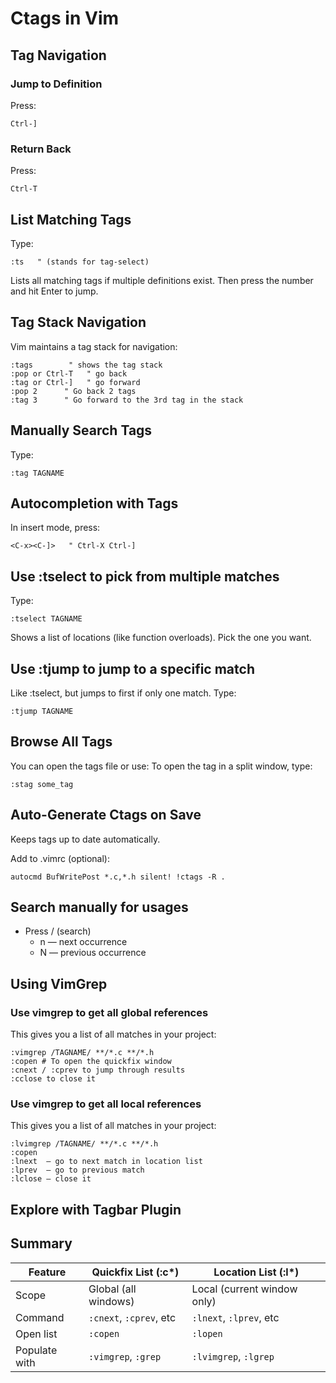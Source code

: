 # Ctags in Vim

## Tag Navigation

### Jump to Definition

Press:

```vim
Ctrl-]
```

### Return Back

Press:

```vim
Ctrl-T
```

## List Matching Tags

Type:

```vim
:ts   " (stands for tag-select)
```

Lists all matching tags if multiple definitions exist. Then press the number and hit Enter to jump.

## Tag Stack Navigation

Vim maintains a tag stack for navigation:

```vim
:tags        " shows the tag stack
:pop or Ctrl-T   " go back
:tag or Ctrl-]   " go forward
:pop 2      " Go back 2 tags
:tag 3      " Go forward to the 3rd tag in the stack
```

## Manually Search Tags

Type:

```vim
:tag TAGNAME
```

## Autocompletion with Tags

In insert mode, press:

```vim
<C-x><C-]>   " Ctrl-X Ctrl-]
```

## Use :tselect to pick from multiple matches

Type:

```vim
:tselect TAGNAME
```

Shows a list of locations (like function overloads). Pick the one you want.

## Use :tjump to jump to a specific match

Like :tselect, but jumps to first if only one match. Type:

```vim
:tjump TAGNAME
```

## Browse All Tags

You can open the tags file or use:
To open the tag in a split window, type:

```vim
:stag some_tag
```

## Auto-Generate Ctags on Save

Keeps tags up to date automatically.

Add to .vimrc (optional):

```vim
autocmd BufWritePost *.c,*.h silent! !ctags -R .
```

## Search manually for usages

- Press / (search)
  - n — next occurrence
  - N — previous occurrence

## Using VimGrep

### Use vimgrep to get all global references

This gives you a list of all matches in your project:

```vim
:vimgrep /TAGNAME/ **/*.c **/*.h
:copen # To open the quickfix window
:cnext / :cprev to jump through results
:cclose to close it
```

### Use vimgrep to get all local references

This gives you a list of all matches in your project:

```vim
:lvimgrep /TAGNAME/ **/*.c **/*.h
:copen
:lnext  — go to next match in location list
:lprev  — go to previous match
:lclose — close it
```

## Explore with Tagbar Plugin

## Summary

| Feature       | Quickfix List (:c*)     | Location List (:l*) |
|---------------|-------------------------|--------------------|
| Scope         | Global (all windows)    | Local (current window only) |
| Command       | `:cnext`, `:cprev`, etc | `:lnext`, `:lprev`, etc |
| Open list     | `:copen`                | `:lopen` |
| Populate with | `:vimgrep`, `:grep`     | `:lvimgrep`, `:lgrep` |
